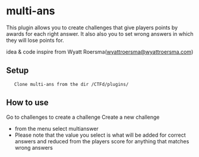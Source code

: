 # multi-ans

This plugin allows you to create challenges that give players points by awards for each right answer. It also also you to set wrong answers in which they will lose points for.

idea & code inspire from Wyatt Roersma(wyattroersma@wyattroersma.com)


## Setup
       Clone multi-ans from the dir /CTFd/plugins/

## How to use
Go to challenges to create a challenge Create a new challenge

* from the menu select multianswer
* Please note that the value you select is what will be added for correct answers and reduced from the players score for anything that matches wrong answers





